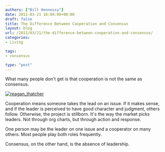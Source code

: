 ```yaml
---
authors: ["Bill Hennessy"]
date: 2011-03-21 16:04:09+00:00
draft: false
title: The Difference Between Cooperation and Consensus
layout: blog
url: /2011/03/21/the-difference-between-cooperation-and-consensus/
categories:
- Living

tags:
- consensus

type: "post"
---
```


What many people don't get is that cooperation is not the same as consensus.

 

[![reagan_thatcher](https://hennessysview.com/wp-content/uploads/2011/03/reagan_thatcher_thumb.jpg)
](https://hennessysview.com/wp-content/uploads/2011/03/reagan_thatcher.jpg)

 

Cooperation means someone takes the lead on an issue. If it makes sense, and if the leader is perceived to have good character and judgment, others follow. Otherwise, the project is stillborn. It's the way the market picks leaders. Not through org charts, but through action and response. 

 

One person may be the leader on one issue and a cooperator on many others. Most people play both roles frequently. 

 

Consensus, on the other hand, is the absence of leadership.
